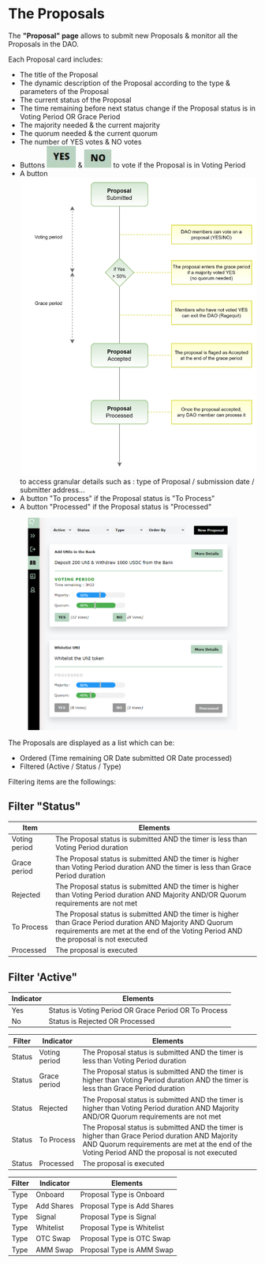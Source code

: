 # The Proposals

The **"Proposal" page** allows to submit new Proposals & monitor all the Proposals in the DAO.

Each Proposal card includes:

* The title of the Proposal
* The dynamic description of the Proposal according to the type & parameters of the Proposal
* The current status of the Proposal
* The time remaining before next status change if the Proposal status is in Voting Period OR Grace Period
* The majority needed & the current majority
* The quorum needed & the current quorum&#x20;
* The number of YES votes & NO votes
* Buttons <img src="../../.gitbook/assets/image (5) (2).png" alt="" data-size="line"> & <img src="../../.gitbook/assets/image (7).png" alt="" data-size="line"> to vote if the Proposal is in Voting Period
* A button <img src="../../.gitbook/assets/image (6).png" alt="" data-size="line"> to access granular details such as : type of Proposal / submission date / submitter address...
* A button "To process" if the Proposal status is "To Process"
* A button "Processed" if the Proposal status is "Processed"

<figure><img src="../../.gitbook/assets/OTC VOTING modified.png" alt=""><figcaption></figcaption></figure>

The Proposals are displayed as a list which can be:&#x20;

* Ordered (Time remaining OR Date submitted OR Date processed)
* Filtered (Active / Status / Type)

Filtering items are the followings:

## Filter "Status"

| Item          | Elements                                                                                                                                                                                          |
| ------------- | ------------------------------------------------------------------------------------------------------------------------------------------------------------------------------------------------- |
| Voting period | The Proposal status is submitted AND the timer is less than Voting Period duration                                                                                                                |
| Grace period  | The Proposal status is submitted AND the timer is higher than Voting Period duration AND the timer is less than Grace Period duration                                                             |
| Rejected      | The Proposal status is submitted AND the timer is higher than Voting Period duration AND Majority AND/OR Quorum requirements are not met                                                          |
| To Process    | The Proposal status is submitted AND the timer is higher than Grace Period duration AND Majority AND Quorum requirements are met at the end of the Voting Period AND the proposal is not executed |
| Processed     | The proposal is executed                                                                                                                                                                          |

## Filter 'Active"

| Indicator | Elements                                              |
| --------- | ----------------------------------------------------- |
| Yes       | Status is Voting Period OR Grace Period OR To Process |
| No        | Status is Rejected OR Processed                       |

| Filter | Indicator     | Elements                                                                                                                                                                                          |
| ------ | ------------- | ------------------------------------------------------------------------------------------------------------------------------------------------------------------------------------------------- |
| Status | Voting period | The Proposal status is submitted AND the timer is less than Voting Period duration                                                                                                                |
| Status | Grace period  | The Proposal status is submitted AND the timer is higher than Voting Period duration AND the timer is less than Grace Period duration                                                             |
| Status | Rejected      | The Proposal status is submitted AND the timer is higher than Voting Period duration AND Majority AND/OR Quorum requirements are not met                                                          |
| Status | To Process    | The Proposal status is submitted AND the timer is higher than Grace Period duration AND Majority AND Quorum requirements are met at the end of the Voting Period AND the proposal is not executed |
| Status | Processed     | The proposal is executed                                                                                                                                                                          |

| Filter | Indicator  | Elements                    |
| ------ | ---------- | --------------------------- |
| Type   | Onboard    | Proposal Type is Onboard    |
| Type   | Add Shares | Proposal Type is Add Shares |
| Type   | Signal     | Proposal Type is Signal     |
| Type   | Whitelist  | Proposal Type is Whitelist  |
| Type   | OTC Swap   | Proposal Type is OTC Swap   |
| Type   | AMM Swap   | Proposal Type is AMM Swap   |

